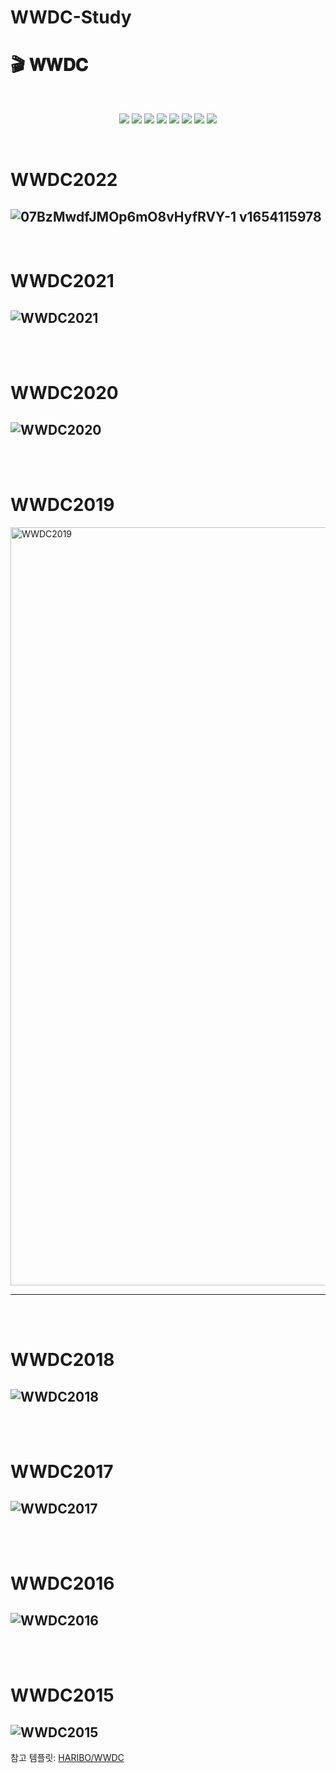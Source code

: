 # WWDC-Study

# 🎬 𝐖𝐖𝐃𝐂  

<br/>

<p align="center">
  <a href="https://github.com/kimkyunghun3/WWDC/#WWDC2022"><img src="https://img.shields.io/badge/WWDC2022-1b1e23?style=for-the-badge&link=https://github.com/kimkyunghun3/WWDC/#WWDC2022"/></a>
  <a href="https://github.com/kimkyunghun3/WWDC/#WWDC2021"><img src="https://img.shields.io/badge/WWDC2021-ff3131?style=for-the-badge&link=https://github.com/kimkyunghun3/WWDC/#WWDC2021"/></a>
  <a href="https://github.com/kimkyunghun3/WWDC/#WWDC2020"><img src="https://img.shields.io/badge/WWDC2020-F38434?style=for-the-badge&link=https://github.com/kimkyunghun3/WWDC/#WWDC2020"/></a>
  <a href="https://github.com/kimkyunghun3/WWDC/#WWDC2019"><img src="https://img.shields.io/badge/WWDC2019-ffdd50?style=for-the-badge&link=https://github.com/kimkyunghun3/WWDC/#WWDC2019"/></a>
  <a href="https://github.com/kimkyunghun3/WWDC/#WWDC2018"><img src="https://img.shields.io/badge/WWDC2018-00ae14?style=for-the-badge&link=https://github.com/kimkyunghun3/WWDC/#WWDC2018"/></a>
  <a href="https://github.com/kimkyunghun3/WWDC/#WWDC2017"><img src="https://img.shields.io/badge/WWDC2017-1DA1F2?style=for-the-badge&link=https://github.com/kimkyunghun3/WWDC/#WWDC2017"/></a>
 <a href="https://github.com/kimkyunghun3/WWDC/#WWDC2016"><img src="https://img.shields.io/badge/WWDC2016-0026ae?style=for-the-badge&link=https://github.com/kimkyunghun3/WWDC/#WWDC2016"/></a>
 <a href="https://github.com/kimkyunghun3/WWDC/#WWDC2015"><img src="https://img.shields.io/badge/WWDC2015-840aee?style=for-the-badge&link=https://github.com/kimkyunghun3/WWDC/#WWDC2015"/></a>  
  </a>
  
</p>


<br/>

# WWDC2022
![07BzMwdfJMOp6mO8vHyfRVY-1 v1654115978](https://user-images.githubusercontent.com/52434820/183303233-2677b623-2b36-41b2-bac3-01031612fd6c.jpg)
---------

<br/>

# WWDC2021
![WWDC2021](https://user-images.githubusercontent.com/52434820/183303234-9b85d2f3-6d94-41ae-ad70-0b9a99551b75.jpg)
---------

<br/>
<br/>

# WWDC2020
![WWDC2020](https://user-images.githubusercontent.com/52434820/183303238-b448bc2f-61dd-4ce1-946c-6245d38792ca.png)
---------


<br/>
<br/>

# WWDC2019
<img width="1213" alt="WWDC2019" src="https://user-images.githubusercontent.com/52434820/183303244-a8109306-d31a-45fb-8579-a33b893df6ee.png">

------------

<br/>
<br/>

# WWDC2018
![WWDC2018](https://user-images.githubusercontent.com/52434820/183303247-ea58158b-4dd9-4463-8bf0-c3091e181f0c.jpg)
---------
<br/>
<br/>

# WWDC2017
![WWDC2017](https://user-images.githubusercontent.com/52434820/183303255-d574cc2e-5429-4ed9-8e5c-15e7b86d3da3.jpeg)
---------

<br/>
<br/>

# WWDC2016
![WWDC2016](https://user-images.githubusercontent.com/52434820/183303260-e659951d-ed0b-4e46-ada1-c2f8bee73e6c.png)
---------


<br/>
<br/>

# WWDC2015
![WWDC2015](https://user-images.githubusercontent.com/52434820/183303262-412e2238-f006-4c6e-b58a-a87cb51ccf80.jpg)
---------


참고 템플릿: [HARIBO/WWDC](https://github.com/HARlBO/WWDC#wwdc2019)
